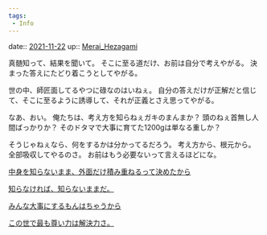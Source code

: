 ```yaml
---
tags:
 - Info
---
```


date:: [2021-11-22](Daily_Note/2021-11-22.md)
up:: [Merai_Hezagami](../Bar/Novel/Nacaria/Merai_Hezagami.md)

真髄知って、結果を聞いて。
そこに至る道だけ、お前は自分で考えやがる。
決まった答えにたどり着こうとしてやがる。

世の中、師匠面してるやつに碌なのはいねぇ。
自分の答えだけが正解だと信じて、そこに至るように誘導して、それが正義とさえ思ってやがる。

なあ、おい。
俺たちは、考え方を知らねぇガキのまんまか？
頭のねぇ首無し人間ばっかりか？
そのドタマで大事に育てた1200gは単なる重しか？

そうじゃねぇなら、何をするかは分かってるだろう。
考え方から、根元から。全部吸収してやるのさ。
お前はもう必要ないって言えるほどにな。


[中身を知らないまま、外面だけ積み重ねるって決めたから](中身を知らないまま、外面だけ積み重ねるって決めたから.md)


[知らなければ、知らないままだ。](知らなければ、知らないままだ。.md)


[みんな大事にするもんはちゃうから](Info/みんな大事にするもんはちゃうから.md)


[この世で最も尊い力は解決力さ。](Info/この世で最も尊い力は解決力さ。.md)